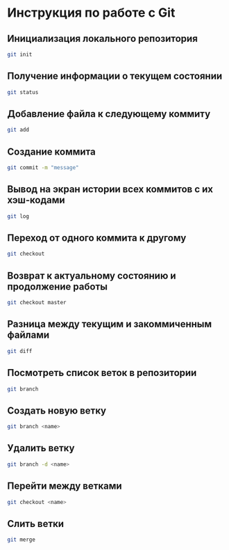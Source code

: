 # Инструкция по работе с Git

## Инициализация локального репозитория
``` sh
git init
```
## Получение информации о текущем состоянии
``` sh
git status
```
## Добавление файла к следующему коммиту
``` sh
git add
```
## Создание коммита
``` sh
git commit -m "message"
```
## Вывод на экран истории всех коммитов с их хэш-кодами
``` sh
git log
```
## Переход от одного коммита к другому
``` sh
git checkout
```
## Возврат к актуальному состоянию и продолжение работы
``` sh
git checkout master
```
## Разница между текущим и закоммиченным файлами
``` sh
git diff
```
## Посмотреть список веток в репозитории
``` sh
git branch
```
## Создать новую ветку
``` sh
git branch <name>
```
## Удалить ветку
``` sh
git branch -d <name>
```
## Перейти между ветками
``` sh
git checkout <name>
```
## Слить ветки
``` sh
git merge
```
